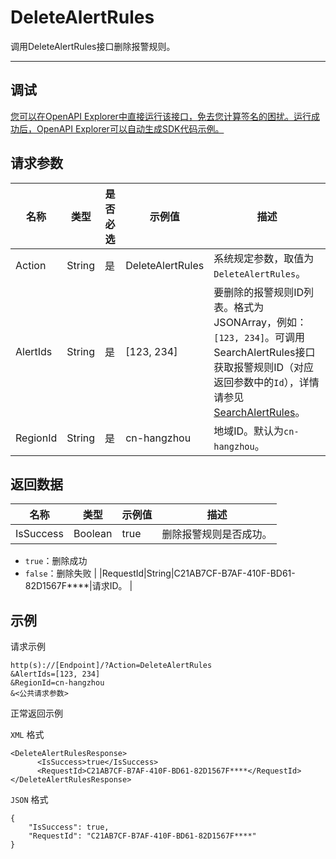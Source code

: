 # DeleteAlertRules

调用DeleteAlertRules接口删除报警规则。

****

## 调试

[您可以在OpenAPI Explorer中直接运行该接口，免去您计算签名的困扰。运行成功后，OpenAPI Explorer可以自动生成SDK代码示例。](https://api.aliyun.com/#product=ARMS&api=DeleteAlertRules&type=RPC&version=2019-08-08)

## 请求参数

|名称|类型|是否必选|示例值|描述|
|--|--|----|---|--|
|Action|String|是|DeleteAlertRules|系统规定参数，取值为`DeleteAlertRules`。 |
|AlertIds|String|是|\[123, 234\]|要删除的报警规则ID列表。格式为JSONArray，例如：`[123, 234]`。可调用SearchAlertRules接口获取报警规则ID（对应返回参数中的`Id`），详情请参见[SearchAlertRules](175825.htm?#h2-url-2)。 |
|RegionId|String|是|cn-hangzhou|地域ID。默认为`cn-hangzhou`。 |

## 返回数据

|名称|类型|示例值|描述|
|--|--|---|--|
|IsSuccess|Boolean|true|删除报警规则是否成功。

 -   `true`：删除成功
-   `false`：删除失败 |
|RequestId|String|C21AB7CF-B7AF-410F-BD61-82D1567F\*\*\*\*|请求ID。 |

## 示例

请求示例

```
http(s)://[Endpoint]/?Action=DeleteAlertRules
&AlertIds=[123, 234]
&RegionId=cn-hangzhou
&<公共请求参数>
```

正常返回示例

`XML` 格式

```
<DeleteAlertRulesResponse>
	  <IsSuccess>true</IsSuccess>
	  <RequestId>C21AB7CF-B7AF-410F-BD61-82D1567F****</RequestId>
</DeleteAlertRulesResponse>
```

`JSON` 格式

```
{
    "IsSuccess": true,
    "RequestId": "C21AB7CF-B7AF-410F-BD61-82D1567F****"
}
```

